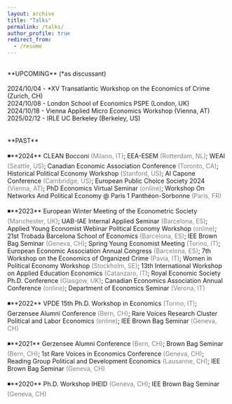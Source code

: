 ```yaml
---
layout: archive
title: "Talks"
permalink: /talks/
author_profile: true
redirect_from:
  - /resume
---
```

<br />
**UPCOMING** (*as discussant) <br />
<br />
2024/10/04 - *XV Transatlantic Workshop on the Economics of Crime (Zurich, CH) <br />
2024/10/08 - London School of Economics PSPE (London, UK) <br />
2024/10/18 - Vienna Applied Micro Economics Workshop (Vienna, AT) <br />
2025/02/12 - IRLE UC Berkeley (Berkeley, US) <br />
<br />
<br />
**PAST** <br />
<br />
◾**2024** CLEAN Bocconi <span style="color:gray">(Milano, IT)</span>; EEA-ESEM <span style="color:gray">(Rotterdam, NL)</span>; WEAI <span style="color:gray">(Seattle, US)</span>; Canadian Economic Association Conference <span style="color:gray">(Toronto, CA)</span>; Historical Political Economy Workshop <span style="color:gray">(Stanford, US)</span>; Al Capone Conference <span style="color:gray">(Cambridge, US)</span>; European Public Choice Society 2024 <span style="color:gray">(Vienna, AT)</span>; PhD Economics Virtual Seminar <span style="color:gray">(online)</span>; Workshop On Networks And Political Economy @ Paris 1 Panthéon-Sorbonne <span style="color:gray">(Paris, FR)</span> <br />
<br />
◾**2023** European Winter Meeting of the Econometric Society <span style="color:gray">(Manchester, UK)</span>; UAB-IAE Internal Applied Seminar <span style="color:gray">(Barcelona, ES)</span>; Applied Young Economist Webinar Political Economy Workshop <span style="color:gray">(online)</span>; 21st Trobada Barcelona School of Economics <span style="color:gray">(Barcelona, ES)</span>; IEE Brown Bag Seminar <span style="color:gray">(Geneva, CH)</span>; Spring Young Economist Meeting <span style="color:gray">(Torino, IT)</span>; European Economic Association Annual Congress <span style="color:gray">(Barcelona, ES)</span>; 7th Workshop on the Economics of Organized Crime <span style="color:gray">(Pavia, IT)</span>; Women in Political Economy Workshop <span style="color:gray">(Stockholm, SE)</span>; 13th International Workshop on Applied Education Economics <span style="color:gray">(Catanzaro, IT)</span>; Royal Economic Society Ph.D. Conference <span style="color:gray">(Glasgow, UK)</span>; Canadian Economics Association Annual Conference <span style="color:gray">(online)</span>; Department of Economics Seminar <span style="color:gray">(Verona, IT)</span> <br />
<br />
◾**2022** VPDE 15th Ph.D. Workshop in Economics <span style="color:gray">(Torino, IT)</span>; Gerzensee Alumni Conference <span style="color:gray">(Bern, CH)</span>; Rare Voices Research Cluster Political and Labor Economics <span style="color:gray">(online)</span>; IEE Brown Bag Seminar <span style="color:gray">(Geneva, CH)</span> <br />
<br />
◾**2021** Gerzensee Alumni Conference <span style="color:gray">(Bern, CH)</span>; Brown Bag Seminar <span style="color:gray">(Bern, CH)</span>; 1st Rare Voices in Economics Conference <span style="color:gray">(Geneva, CH)</span>; Reading Group Political and Development Economics <span style="color:gray">(Lausanne, CH)</span>; IEE Brown Bag Seminar <span style="color:gray">(Geneva, CH)</span> <br />
<br />
◾**2020** Ph.D. Workshop IHEID <span style="color:gray">(Geneva, CH)</span>; IEE Brown Bag Seminar <span style="color:gray">(Geneva, CH)</span>  <br />
<br />
